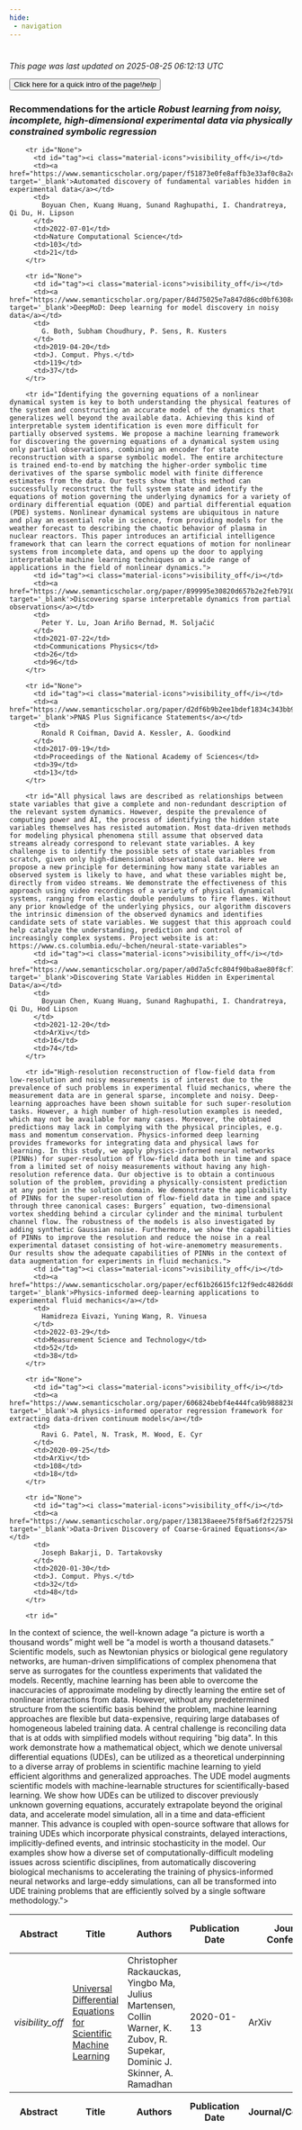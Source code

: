 ```yaml
---
hide:
 - navigation
---
```

<!DOCTYPE html>
#
<html lang="en">
<head>
  <meta charset="utf-8">
</head>

<body>
  <p>
  <i class="footer">This page was last updated on 2025-08-25 06:12:13 UTC</i>
  </p>
  
  <div class="note info" onclick="startIntro()">
    <p>
      <button type="button" class="buttons">
        <div style="display: flex; align-items: center;">
        Click here for a quick intro of the page! <i class="material-icons">help</i>
        </div>
      </button>
    </p>
  </div>

  <p>
  <h3 data-intro='Recommendations for the article'>
    Recommendations for the article <i>Robust learning from noisy, incomplete, high-dimensional experimental data via physically constrained symbolic regression</i>
  </h3>
  <table id="table1" class="display wrap" style="width:100%">
  <thead>
    <tr>
        <th data-intro='Click to view the abstract (if available)'>Abstract</th>
        <th>Title</th>
        <th>Authors</th>
        <th>Publication Date</th>
        <th>Journal/ Conference</th>
        <th>Citation count</th>
        <th data-intro='Highest h-index among the authors'>Highest h-index</th>
    </tr>
  </thead>
  <tbody>
    
        <tr id="None">
          <td id="tag"><i class="material-icons">visibility_off</i></td>
          <td><a href="https://www.semanticscholar.org/paper/f51873e0fe8affb3e33af0c8a2ca9594a3b393a1" target='_blank'>Automated discovery of fundamental variables hidden in experimental data</a></td>
          <td>
            Boyuan Chen, Kuang Huang, Sunand Raghupathi, I. Chandratreya, Qi Du, H. Lipson
          </td>
          <td>2022-07-01</td>
          <td>Nature Computational Science</td>
          <td>103</td>
          <td>21</td>
        </tr>
    
        <tr id="None">
          <td id="tag"><i class="material-icons">visibility_off</i></td>
          <td><a href="https://www.semanticscholar.org/paper/84d75025e7a847d86cd0bf6308cce4d9a3883c7c" target='_blank'>DeepMoD: Deep learning for model discovery in noisy data</a></td>
          <td>
            G. Both, Subham Choudhury, P. Sens, R. Kusters
          </td>
          <td>2019-04-20</td>
          <td>J. Comput. Phys.</td>
          <td>119</td>
          <td>37</td>
        </tr>
    
        <tr id="Identifying the governing equations of a nonlinear dynamical system is key to both understanding the physical features of the system and constructing an accurate model of the dynamics that generalizes well beyond the available data. Achieving this kind of interpretable system identification is even more difficult for partially observed systems. We propose a machine learning framework for discovering the governing equations of a dynamical system using only partial observations, combining an encoder for state reconstruction with a sparse symbolic model. The entire architecture is trained end-to-end by matching the higher-order symbolic time derivatives of the sparse symbolic model with finite difference estimates from the data. Our tests show that this method can successfully reconstruct the full system state and identify the equations of motion governing the underlying dynamics for a variety of ordinary differential equation (ODE) and partial differential equation (PDE) systems. Nonlinear dynamical systems are ubiquitous in nature and play an essential role in science, from providing models for the weather forecast to describing the chaotic behavior of plasma in nuclear reactors. This paper introduces an artificial intelligence framework that can learn the correct equations of motion for nonlinear systems from incomplete data, and opens up the door to applying interpretable machine learning techniques on a wide range of applications in the field of nonlinear dynamics.">
          <td id="tag"><i class="material-icons">visibility_off</i></td>
          <td><a href="https://www.semanticscholar.org/paper/899995e30820d657b2e2feb791025cd6b2027e22" target='_blank'>Discovering sparse interpretable dynamics from partial observations</a></td>
          <td>
            Peter Y. Lu, Joan Ariño Bernad, M. Soljačić
          </td>
          <td>2021-07-22</td>
          <td>Communications Physics</td>
          <td>26</td>
          <td>96</td>
        </tr>
    
        <tr id="None">
          <td id="tag"><i class="material-icons">visibility_off</i></td>
          <td><a href="https://www.semanticscholar.org/paper/d2df6b9b2ee1bdef1834c343bb952182a7807bda" target='_blank'>PNAS Plus Significance Statements</a></td>
          <td>
            Ronald R Coifman, David A. Kessler, A. Goodkind
          </td>
          <td>2017-09-19</td>
          <td>Proceedings of the National Academy of Sciences</td>
          <td>39</td>
          <td>13</td>
        </tr>
    
        <tr id="All physical laws are described as relationships between state variables that give a complete and non-redundant description of the relevant system dynamics. However, despite the prevalence of computing power and AI, the process of identifying the hidden state variables themselves has resisted automation. Most data-driven methods for modeling physical phenomena still assume that observed data streams already correspond to relevant state variables. A key challenge is to identify the possible sets of state variables from scratch, given only high-dimensional observational data. Here we propose a new principle for determining how many state variables an observed system is likely to have, and what these variables might be, directly from video streams. We demonstrate the effectiveness of this approach using video recordings of a variety of physical dynamical systems, ranging from elastic double pendulums to fire flames. Without any prior knowledge of the underlying physics, our algorithm discovers the intrinsic dimension of the observed dynamics and identifies candidate sets of state variables. We suggest that this approach could help catalyze the understanding, prediction and control of increasingly complex systems. Project website is at: https://www.cs.columbia.edu/~bchen/neural-state-variables">
          <td id="tag"><i class="material-icons">visibility_off</i></td>
          <td><a href="https://www.semanticscholar.org/paper/a0d7a5cfc804f90ba8ae80f8cf786d0ad7fe1d17" target='_blank'>Discovering State Variables Hidden in Experimental Data</a></td>
          <td>
            Boyuan Chen, Kuang Huang, Sunand Raghupathi, I. Chandratreya, Qi Du, Hod Lipson
          </td>
          <td>2021-12-20</td>
          <td>ArXiv</td>
          <td>16</td>
          <td>74</td>
        </tr>
    
        <tr id="High-resolution reconstruction of flow-field data from low-resolution and noisy measurements is of interest due to the prevalence of such problems in experimental fluid mechanics, where the measurement data are in general sparse, incomplete and noisy. Deep-learning approaches have been shown suitable for such super-resolution tasks. However, a high number of high-resolution examples is needed, which may not be available for many cases. Moreover, the obtained predictions may lack in complying with the physical principles, e.g. mass and momentum conservation. Physics-informed deep learning provides frameworks for integrating data and physical laws for learning. In this study, we apply physics-informed neural networks (PINNs) for super-resolution of flow-field data both in time and space from a limited set of noisy measurements without having any high-resolution reference data. Our objective is to obtain a continuous solution of the problem, providing a physically-consistent prediction at any point in the solution domain. We demonstrate the applicability of PINNs for the super-resolution of flow-field data in time and space through three canonical cases: Burgers’ equation, two-dimensional vortex shedding behind a circular cylinder and the minimal turbulent channel flow. The robustness of the models is also investigated by adding synthetic Gaussian noise. Furthermore, we show the capabilities of PINNs to improve the resolution and reduce the noise in a real experimental dataset consisting of hot-wire-anemometry measurements. Our results show the adequate capabilities of PINNs in the context of data augmentation for experiments in fluid mechanics.">
          <td id="tag"><i class="material-icons">visibility_off</i></td>
          <td><a href="https://www.semanticscholar.org/paper/ecf61b26615fc12f9edc4826dd81a23ac0d72f37" target='_blank'>Physics-informed deep-learning applications to experimental fluid mechanics</a></td>
          <td>
            Hamidreza Eivazi, Yuning Wang, R. Vinuesa
          </td>
          <td>2022-03-29</td>
          <td>Measurement Science and Technology</td>
          <td>52</td>
          <td>38</td>
        </tr>
    
        <tr id="None">
          <td id="tag"><i class="material-icons">visibility_off</i></td>
          <td><a href="https://www.semanticscholar.org/paper/606824bebf4e444fca9b988823883f1ec99f19ec" target='_blank'>A physics-informed operator regression framework for extracting data-driven continuum models</a></td>
          <td>
            Ravi G. Patel, N. Trask, M. Wood, E. Cyr
          </td>
          <td>2020-09-25</td>
          <td>ArXiv</td>
          <td>108</td>
          <td>18</td>
        </tr>
    
        <tr id="None">
          <td id="tag"><i class="material-icons">visibility_off</i></td>
          <td><a href="https://www.semanticscholar.org/paper/138138aeee75f8f5a6f2f22575bc4d0354138e5d" target='_blank'>Data-Driven Discovery of Coarse-Grained Equations</a></td>
          <td>
            Joseph Bakarji, D. Tartakovsky
          </td>
          <td>2020-01-30</td>
          <td>J. Comput. Phys.</td>
          <td>32</td>
          <td>48</td>
        </tr>
    
        <tr id="
 In the context of science, the well-known adage “a picture is worth a thousand words” might well be “a model is worth a thousand datasets.” Scientific models, such as Newtonian physics or biological gene regulatory networks, are human-driven simplifications of complex phenomena that serve as surrogates for the countless experiments that validated the models. Recently, machine learning has been able to overcome the inaccuracies of approximate modeling by directly learning the entire set of nonlinear interactions from data. However, without any predetermined structure from the scientific basis behind the problem, machine learning approaches are flexible but data-expensive, requiring large databases of homogeneous labeled training data. A central challenge is reconciling data that is at odds with simplified models without requiring "big data". In this work demonstrate how a mathematical object, which we denote universal differential equations (UDEs), can be utilized as a theoretical underpinning to a diverse array of problems in scientific machine learning to yield efficient algorithms and generalized approaches. The UDE model augments scientific models with machine-learnable structures for scientifically-based learning. We show how UDEs can be utilized to discover previously unknown governing equations, accurately extrapolate beyond the original data, and accelerate model simulation, all in a time and data-efficient manner. This advance is coupled with open-source software that allows for training UDEs which incorporate physical constraints, delayed interactions, implicitly-defined events, and intrinsic stochasticity in the model. Our examples show how a diverse set of computationally-difficult modeling issues across scientific disciplines, from automatically discovering biological mechanisms to accelerating the training of physics-informed neural networks and large-eddy simulations, can all be transformed into UDE training problems that are efficiently solved by a single software methodology.">
          <td id="tag"><i class="material-icons">visibility_off</i></td>
          <td><a href="https://www.semanticscholar.org/paper/696b388ee6221c6dbcfd647a06883b2bfee773d9" target='_blank'>Universal Differential Equations for Scientific Machine Learning</a></td>
          <td>
            Christopher Rackauckas, Yingbo Ma, Julius Martensen, Collin Warner, K. Zubov, R. Supekar, Dominic J. Skinner, A. Ramadhan
          </td>
          <td>2020-01-13</td>
          <td>ArXiv</td>
          <td>615</td>
          <td>27</td>
        </tr>
    
  </tbody>
  <tfoot>
    <tr>
        <th>Abstract</th>
        <th>Title</th>
        <th>Authors</th>
        <th>Publication Date</th>
        <th>Journal/Conference</th>
        <th>Citation count</th>
        <th>Highest h-index</th>
    </tr>
  </tfoot>
  </table>
  </p>

</body>

<script>
var dataTableOptions = {
        initComplete: function () {
        this.api()
            .columns()
            .every(function () {
                let column = this;
 
                // Create select element
                let select = document.createElement('select');
                select.add(new Option(''));
                column.footer().replaceChildren(select);
 
                // Apply listener for user change in value
                select.addEventListener('change', function () {
                    column
                        .search(select.value, {exact: true})
                        .draw();
                });

                // keep the width of the select element same as the column
                select.style.width = '100%';
 
                // Add list of options
                column
                    .data()
                    .unique()
                    .sort()
                    .each(function (d, j) {
                        select.add(new Option(d));
                    });
            });
    },
    scrollX: false,
    scrollCollapse: true,
    paging: true,
    fixedColumns: true,
    columnDefs: [
        {"className": "dt-center", "targets": "_all"},
        // set width for both columns 0 and 1 as 25%
        { width: '5%', targets: 0 },
        { width: '25%', targets: 1 },
        { width: '20%', targets: 2 },
        { width: '10%', targets: 3 },
        { width: '20%', targets: 4 }

      ],
    pageLength: 10,
    layout: {
        topStart: {
            buttons: ['copy', 'csv', 'excel', 'pdf', 'print']
        }
    }
  }
  new DataTable('#table1', dataTableOptions);
  
  var table = $('#table1').DataTable();
  $('#table1 tbody').on('click', 'td:first-child', function () {
    var tr = $(this).closest('tr');
    var row = table.row( tr );

    var rowId = tr.attr('id');
    // alert(rowId);

    if (row.child.isShown()) {
      // This row is already open - close it.
      row.child.hide();
      tr.removeClass('shown');
      tr.find('td:first-child').html('<i class="material-icons">visibility_off</i>');
    } else {
      // Open row.
      // row.child('foo').show();
      var content = '<div class="child-row-content"><strong>Abstract:</strong> ' + rowId + '</div>';
      row.child(content).show();
      tr.addClass('shown');
      tr.find('td:first-child').html('<i class="material-icons">visibility</i>');
    }
  });
</script>
<style>
  .child-row-content {
    text-align: justify;
    text-justify: inter-word;
    word-wrap: break-word; /* Ensure long words are broken */
    white-space: normal; /* Ensure text wraps to the next line */
    max-width: 100%; /* Ensure content does not exceed the table width */
    padding: 10px; /* Optional: add some padding for better readability */
    /* font size */
    font-size: small;
  }
</style>
</html>